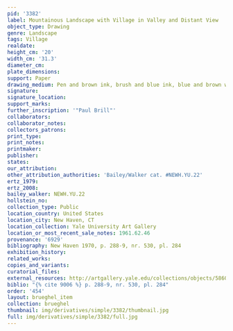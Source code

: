 ```yaml
---
pid: '3382'
label: Mountainous Landscape with Village in Valley and Distant View
object_type: Drawing
genre: Landscape
tags: Village
realdate: 
height_cm: '20'
width_cm: '31.3'
diameter_cm: 
plate_dimensions: 
support: Paper
drawing_medium: Pen and brown ink, brush and blue ink, blue and brown wash
signature: 
signature_location: 
support_marks: 
further_inscription: '"Paul Brill"'
collaborators: 
collaborator_notes: 
collectors_patrons: 
print_type: 
print_notes: 
printmaker: 
publisher: 
states: 
our_attribution: 
other_attribution_authorities: 'Bailey/Walker cat. #NEWH.YU.22'
ertz_1979: 
ertz_2008: 
bailey_walker: NEWH.YU.22
hollstein_no: 
collection_type: Public
location_country: United States
location_city: New Haven, CT
location_collection: Yale University Art Gallery
location_or_most_recent_sale_notes: 1961.62.46
provenance: '6929'
bibliography: New Haven 1970, p. 288-9, nr. 530, pl. 284
exhibition_history: 
related_works: 
copies_and_variants: 
curatorial_files: 
external_resources: http://artgallery.yale.edu/collections/objects/58600
biblio: "{% cite 9006 %} p. 288-9, nr. 530, pl. 284"
order: '454'
layout: brueghel_item
collection: brueghel
thumbnail: img/derivatives/simple/3382/thumbnail.jpg
full: img/derivatives/simple/3382/full.jpg
---
```

